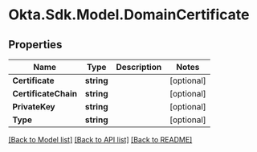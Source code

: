 # Okta.Sdk.Model.DomainCertificate

## Properties

Name | Type | Description | Notes
------------ | ------------- | ------------- | -------------
**Certificate** | **string** |  | [optional] 
**CertificateChain** | **string** |  | [optional] 
**PrivateKey** | **string** |  | [optional] 
**Type** | **string** |  | [optional] 

[[Back to Model list]](../README.md#documentation-for-models) [[Back to API list]](../README.md#documentation-for-api-endpoints) [[Back to README]](../README.md)

